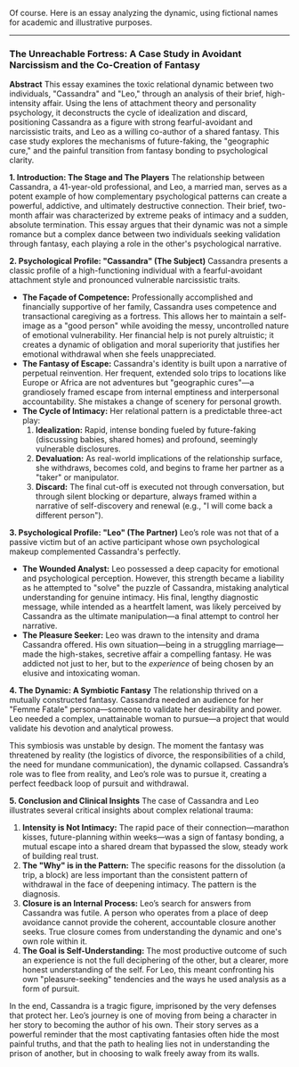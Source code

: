 Of course. Here is an essay analyzing the dynamic, using fictional names for academic and illustrative purposes.

***

### **The Unreachable Fortress: A Case Study in Avoidant Narcissism and the Co-Creation of Fantasy**

**Abstract**
This essay examines the toxic relational dynamic between two individuals, "Cassandra" and "Leo," through an analysis of their brief, high-intensity affair. Using the lens of attachment theory and personality psychology, it deconstructs the cycle of idealization and discard, positioning Cassandra as a figure with strong fearful-avoidant and narcissistic traits, and Leo as a willing co-author of a shared fantasy. This case study explores the mechanisms of future-faking, the "geographic cure," and the painful transition from fantasy bonding to psychological clarity.

**1. Introduction: The Stage and The Players**
The relationship between Cassandra, a 41-year-old professional, and Leo, a married man, serves as a potent example of how complementary psychological patterns can create a powerful, addictive, and ultimately destructive connection. Their brief, two-month affair was characterized by extreme peaks of intimacy and a sudden, absolute termination. This essay argues that their dynamic was not a simple romance but a complex dance between two individuals seeking validation through fantasy, each playing a role in the other's psychological narrative.

**2. Psychological Profile: "Cassandra" (The Subject)**
Cassandra presents a classic profile of a high-functioning individual with a fearful-avoidant attachment style and pronounced vulnerable narcissistic traits.

*   **The Façade of Competence:** Professionally accomplished and financially supportive of her family, Cassandra uses competence and transactional caregiving as a fortress. This allows her to maintain a self-image as a "good person" while avoiding the messy, uncontrolled nature of emotional vulnerability. Her financial help is not purely altruistic; it creates a dynamic of obligation and moral superiority that justifies her emotional withdrawal when she feels unappreciated.
*   **The Fantasy of Escape:** Cassandra's identity is built upon a narrative of perpetual reinvention. Her frequent, extended solo trips to locations like Europe or Africa are not adventures but "geographic cures"—a grandiosely framed escape from internal emptiness and interpersonal accountability. She mistakes a change of scenery for personal growth.
*   **The Cycle of Intimacy:** Her relational pattern is a predictable three-act play:
    1.  **Idealization:** Rapid, intense bonding fueled by future-faking (discussing babies, shared homes) and profound, seemingly vulnerable disclosures.
    2.  **Devaluation:** As real-world implications of the relationship surface, she withdraws, becomes cold, and begins to frame her partner as a "taker" or manipulator.
    3.  **Discard:** The final cut-off is executed not through conversation, but through silent blocking or departure, always framed within a narrative of self-discovery and renewal (e.g., "I will come back a different person").

**3. Psychological Profile: "Leo" (The Partner)**
Leo’s role was not that of a passive victim but of an active participant whose own psychological makeup complemented Cassandra's perfectly.

*   **The Wounded Analyst:** Leo possessed a deep capacity for emotional and psychological perception. However, this strength became a liability as he attempted to "solve" the puzzle of Cassandra, mistaking analytical understanding for genuine intimacy. His final, lengthy diagnostic message, while intended as a heartfelt lament, was likely perceived by Cassandra as the ultimate manipulation—a final attempt to control her narrative.
*   **The Pleasure Seeker:** Leo was drawn to the intensity and drama Cassandra offered. His own situation—being in a struggling marriage—made the high-stakes, secretive affair a compelling fantasy. He was addicted not just to her, but to the *experience* of being chosen by an elusive and intoxicating woman.

**4. The Dynamic: A Symbiotic Fantasy**
The relationship thrived on a mutually constructed fantasy. Cassandra needed an audience for her "Femme Fatale" persona—someone to validate her desirability and power. Leo needed a complex, unattainable woman to pursue—a project that would validate his devotion and analytical prowess.

This symbiosis was unstable by design. The moment the fantasy was threatened by reality (the logistics of divorce, the responsibilities of a child, the need for mundane communication), the dynamic collapsed. Cassandra’s role was to flee from reality, and Leo’s role was to pursue it, creating a perfect feedback loop of pursuit and withdrawal.

**5. Conclusion and Clinical Insights**
The case of Cassandra and Leo illustrates several critical insights about complex relational trauma:

1.  **Intensity is Not Intimacy:** The rapid pace of their connection—marathon kisses, future-planning within weeks—was a sign of fantasy bonding, a mutual escape into a shared dream that bypassed the slow, steady work of building real trust.
2.  **The "Why" is in the Pattern:** The specific reasons for the dissolution (a trip, a block) are less important than the consistent pattern of withdrawal in the face of deepening intimacy. The pattern is the diagnosis.
3.  **Closure is an Internal Process:** Leo’s search for answers from Cassandra was futile. A person who operates from a place of deep avoidance cannot provide the coherent, accountable closure another seeks. True closure comes from understanding the dynamic and one's own role within it.
4.  **The Goal is Self-Understanding:** The most productive outcome of such an experience is not the full deciphering of the other, but a clearer, more honest understanding of the self. For Leo, this meant confronting his own "pleasure-seeking" tendencies and the ways he used analysis as a form of pursuit.

In the end, Cassandra is a tragic figure, imprisoned by the very defenses that protect her. Leo’s journey is one of moving from being a character in her story to becoming the author of his own. Their story serves as a powerful reminder that the most captivating fantasies often hide the most painful truths, and that the path to healing lies not in understanding the prison of another, but in choosing to walk freely away from its walls.
